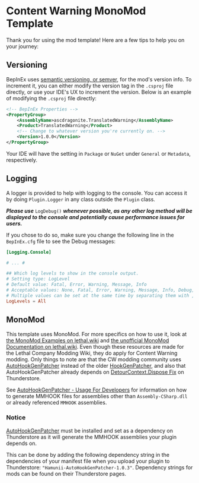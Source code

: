 # Content Warning MonoMod Template

Thank you for using the mod template! Here are a few tips to help you on your journey:

## Versioning

BepInEx uses [semantic versioning, or semver](https://semver.org/), for the mod's version info.
To increment it, you can either modify the version tag in the `.csproj` file directly, or use your IDE's UX to increment the version. Below is an example of modifying the `.csproj` file directly:

```xml
<!-- BepInEx Properties -->
<PropertyGroup>
    <AssemblyName>ascdragonite.TranslatedWarning</AssemblyName>
    <Product>TranslatedWarning</Product>
    <!-- Change to whatever version you're currently on. -->
    <Version>1.0.0</Version>
</PropertyGroup>
```

Your IDE will have the setting in `Package` or `NuGet` under `General` or `Metadata`, respectively.

## Logging

A logger is provided to help with logging to the console. You can access it by doing `Plugin.Logger` in any class outside the `Plugin` class.

***Please use*** `LogDebug()` ***whenever possible, as any other log method will be displayed to the console and potentially cause performance issues for users.***

If you chose to do so, make sure you change the following line in the `BepInEx.cfg` file to see the Debug messages:

```toml
[Logging.Console]

# ... #

## Which log levels to show in the console output.
# Setting type: LogLevel
# Default value: Fatal, Error, Warning, Message, Info
# Acceptable values: None, Fatal, Error, Warning, Message, Info, Debug, All
# Multiple values can be set at the same time by separating them with , (e.g. Debug, Warning)
LogLevels = All
```

## MonoMod

This template uses MonoMod. For more specifics on how to use it, look at
[the MonoMod Examples on lethal.wiki](https://lethal.wiki/dev/fundamentals/patching-code/monomod-examples) and
[the unofficial MonoMod Documentation on lethal.wiki](https://lethal.wiki/dev/fundamentals/patching-code/monomod-documentation). Even though these resources are made for the Lethal Company Modding Wiki, they do apply for Content Warning modding.
Only things to note are that the CW modding community uses [AutoHookGenPatcher](https://thunderstore.io/c/content-warning/p/Hamunii/AutoHookGenPatcher/) instead of the older [HookGenPatcher](https://github.com/harbingerofme/Bepinex.Monomod.HookGenPatcher), and also that AutoHookGenPatcher already depends on [DetourContext.Dispose Fix](https://thunderstore.io/c/content-warning/p/Hamunii/DetourContext_Dispose_Fix/) on Thunderstore.

See [AutoHookGenPatcher - Usage For Developers](https://github.com/Hamunii/BepInEx.MonoMod.AutoHookGenPatcher?tab=readme-ov-file#usage-for-developers) for information on how to generate MMHOOK files for assemblies other than `Assembly-CSharp.dll` or already referenced `MMHOOK` assemblies.

### Notice
[AutoHookGenPatcher](https://thunderstore.io/c/content-warning/p/Hamunii/AutoHookGenPatcher/) must be installed and set as a dependency on Thunderstore as it will generate the MMHOOK assemblies your plugin depends on.

This can be done by adding the following dependency string in the dependencies of your manifest file when you upload your plugin to Thunderstore:
`"Hamunii-AutoHookGenPatcher-1.0.3"`. Dependency strings for mods can be found on their Thunderstore pages. 
